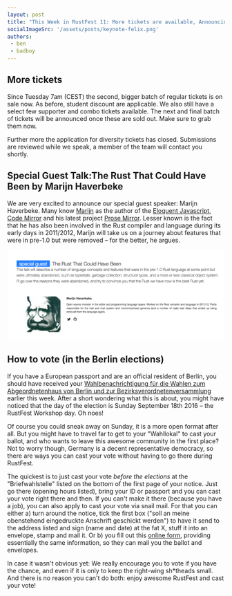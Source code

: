 ```yaml
---
layout: post
title: "This Week in RustFest 11: More tickets are available, Announcing our special guest talk and how to vote (in the Berlin elections)"
socialImageSrc: '/assets/posts/keynote-felix.png'
authors:
 - ben
 - badboy
---
```


## More tickets

Since Tuesday 7am (CEST) the second, bigger batch of regular tickets is on sale now. As before, student discount are applicable. We also still have a select few supporter and combo tickets available. The next and final batch of tickets will be announced once these are sold out. Make sure to grab them now.

Further more the application for diversity tickets has closed. Submissions are reviewed while we speak, a member of the team will contact you shortly.

## Special Guest Talk:The Rust That Could Have Been by Marijn Haverbeke

We are very excited to announce our special guest speaker: Marijn Haverbeke. Many know [Marijn](https://marijnhaverbeke.nl/) as the author of the [Eloquent Javascript](http://eloquentjavascript.net/), [Code Mirror](http://codemirror.net/) and his latest project [Prose Mirror](http://prosemirror.net/). Lesser known is the fact that he has also been involved in the Rust compiler and language during its early days in 2011/2012, Marijn will take us on a journey about features that were in pre-1.0 but were removed – for the better, he argues.


[![Marijn's talk](/assets/posts/speaker-marijn.png)](/talks/#the-rust-that-could-have-been)


## How to vote (in the Berlin elections)

If you have a European passport and are an official resident of Berlin, you should have received your [Wahlbenachrichtigung für die Wahlen zum Abgeordnetenhaus von Berlin und zur Bezirksverordnetenversammlung](https://www.wahlen-berlin.de/wahlen/BE2016/Wahlbenachrichtigung_AH_Muster.pdf) earlier this week. After a short wondering what this is about, you might have noticed that the day of the election is Sunday September 18th 2016 – the RustFest Workshop day. Oh noes!

Of course you could sneak away on Sunday, it is a more open format after all. But you might have to travel far to get to your "Wahllokal" to cast your ballot, and who wants to leave this awesome community in the first place? Not to worry though, Germany is a decent representative democracy, so there are ways you can cast your vote without having to go there during RustFest.

The quickest is to just cast your vote _before the elections_ at the "Briefwahlstelle" listed on the bottom of the first page of your notice. Just go there (opening hours listed), bring your ID or passport and you can cast your vote right there and then. If you can't make it there (because you have a job), you can also apply to cast your vote via snail mail. For that you can either a) turn around the notice, tick the first box ("soll an meine obenstehend eingedruckte Anschrift geschickt werden") to have it send to the address listed and sign (name and date) at the fat X, stuff it into an envelope, stamp and mail it. Or b) you fill out this [online form](https://olmera.verwalt-berlin.de/std/IWS/wahlhinweise.do), providing essentially the same information, so they can mail you the ballot and envelopes.

In case it wasn't obvious yet: We really encourage you to vote if you have the chance, and even if it is only to keep the right-wing sh*theads small. And there is no reason you can't do both: enjoy awesome RustFest and cast your vote!
